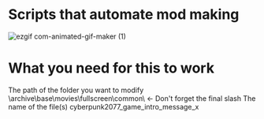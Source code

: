 # Scripts that automate mod making

![ezgif com-animated-gif-maker (1)](https://github.com/user-attachments/assets/39c0d73f-e3b1-4a71-acac-a729a5f9269a)

# What you need for this to work

The path of the folder you want to modify \archive\base\movies\fullscreen\common\  <- Don't forget the final slash
The name of the file(s) cyberpunk2077_game_intro_message_x
